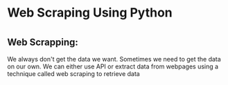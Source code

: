 # <h1>Web Scraping Using Python<h1>
  <h2>Web Scrapping:</h2>
  <p>We always don't get the data we want. Sometimes we need to get the data on our own.
    We can either use API or extract data from webpages using a technique called web scraping to retrieve data</p>
